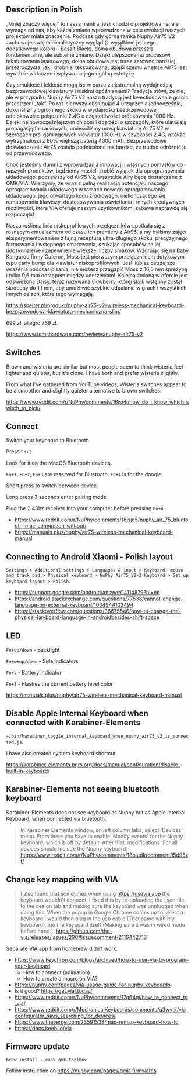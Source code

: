 ## Description in Polish

„Mniej znaczy więcej” to nasza mantra, jeśli chodzi o projektowanie, ale wymaga od nas, aby każda zmiana wprowadzona w celu ewolucji naszych projektów miała znaczenie. Podczas gdy górna ramka Nuphy Air75 V2 zachowuje swój minimalistyczny wygląd (z wyjątkiem jednego dodatkowego koloru – Basalt Black), dolna obudowa przeszła fundamentalne, ale subtelne zmiany. Dzięki ulepszonemu procesowi teksturowania laserowego, dolna obudowa jest teraz zarówno bardziej przezroczysta, jak i drobniej teksturowana, dzięki czemu wnętrze Air75 jest wyraźnie widoczne i wpływa na jego ogólną estetykę.

Czy smukłość i lekkość mogą iść w parze z ekstremalną wydajnością bezprzewodowej klawiatury i niskimi opóźnieniami? Tradycja mówi, że nie, ale w przypadku Nuphy Air75 V2 naszą tradycją jest kwestionowanie granic przestrzeni „tak”. Po raz pierwszy obsługując 4 urządzenia jednocześnie, dokonaliśmy ogromnego skoku w wydajności bezprzewodowej, odblokowując połączenie 2.4G o częstotliwości próbkowania 1000 Hz. Dzięki najnowocześniejszym chipom i dbałości o szczegóły, które ułatwiają propagację fal radiowych, umieściliśmy nową klawiaturę Air75 V2 w szeregach pro-gamingowych klawiatur 1000 Hz w szybkości 2.4G, a także wytrzymałości z 60% większą baterią 4000 mAh. Bezprzewodowe doświadczenie Air75 zostało podniesione tak bardzo, że trudno odróżnić je od przewodowego.

Choć jesteśmy dumni z wprowadzania innowacji i własnych pomysłów do naszych produktów, będziemy musieli zrobić wyjątek dla oprogramowania układowego: począwszy od Air75 V2, wszystkie Airy będą dostarczane z QMK/VIA. Wierzymy, że wraz z pełną realizacją potencjału naszego oprogramowania układowego w ramach nowego oprogramowania układowego, jego otwartego kodu źródłowego, niekończącego się remapowania klawiszy, dostosowywania oświetlenia i innych kreatywnych możliwości, które VIA oferuje naszym użytkownikom, zabawa naprawdę się rozpoczęła!

Nasza roślinna linia niskoprofilowych przełączników spotkała się z rosnącym entuzjazmem od czasu ich premiery z Air96, a my byliśmy zajęci eksperymentowaniem z tajną recepturą ultra-długiego skoku, precyzyjnego formowania i wstępnego smarowania, szukając sposobów na jej udoskonalenie i zapewnienie większej liczby smaków. Wzorując się na Baby Kangaroo firmy Gateron, Moss jest pierwszym przełącznikiem dotykowym typu early bump dla klawiatur niskoprofilowych. Jeśli lubisz ostrzejsze wrażenia podczas pisania, nie możesz przegapić Moss z 16,5 mm sprężyną i tylko 0,6 mm odstępem między uderzeniami. Kolejną zmianą w ofercie jest odświeżona Daisy, teraz nazywana Cowberry, której skok wstępny został skrócony do 1,1 mm, aby umożliwić szybkie odpalanie w grach i wszystkich innych celach, które tego wymagają.

https://shelter.pl/produkt/nuphy-air75-v2-wireless-mechanical-keyboard-bezprzewodowa-klawiatura-mechaniczna-slim/

699 zł, allegro 769 zł.

https://www.tomshardware.com/reviews/nuphy-air75-v2

## Switches

Brown and wisteria are similar but most people seem to think wisteria feel lighter and quieter, but it's close. I have both and prefer wisteria slightly.

From what I've gathered from YouTube videos, Wisteria switches appear to be a smoother and slightly quieter alternative to brown switches.

https://www.reddit.com/r/NuPhy/comments/16isi4i/how_do_i_know_which_switch_to_pick/

## Connect

Switch your keyboard to Bluetooth

Press `Fn+1`

Look for it on the MacOS Bluetooth devices.

`Fn+1`, `Fn+2`, `Fn+3` are reserved for Bluetooth. `Fn+4` is for the dongle.

Short press to switch between device.

Long press 3 seconds enter pairing mode.

Plug the 2.40hz receiver Into your computer before pressing `Fn+4`.

- https://www.reddit.com/r/NuPhy/comments/18jsjd5/nuphy_air_75_bluetooth_mac_connection_without/
- https://manuals.plus/nuphy/air75-wireless-mechanical-keyboard-manual

## Connecting to Android Xiaomi - Polish layout

`Settings > Additional settings > Languages & input > Keyboard, mouse and track pad > Physical keyboard > NuPhy Air75 V2-2 Keyboard > Set up keyboard layout > Polish`.

- https://support.google.com/android/answer/14114879?hl=en
- https://android.stackexchange.com/questions/77538/cannot-change-language-on-external-keyboard/103494#103494
- https://stackoverflow.com/questions/36675546/how-to-change-the-physical-keyboard-language-in-androidbesides-shift-space

## LED

`Fn+up/down` - Backlight

`Fn+m+up/down` - Side indicators

`Fn+\` - Battery indicator

`Fn+]` - Flashes the current battery level color

https://manuals.plus/nuphy/air75-wireless-mechanical-keyboard-manual

## Disable Apple Internal Keyboard when connected with Karabiner-Elements

`~/bin/karabiner_toggle_internal_keyboard_when_nuphy_air75_v2_is_connected.js`.

I have also created system keyboard shortcut.

https://karabiner-elements.pqrs.org/docs/manual/configuration/disable-built-in-keyboard/

## Karabiner-Elements not seeing bluetooth keyboard

Karabiner-Elements does not see keyboard as Nuphy but as Apple Internal Keyboard, when connected via bluetooth.

> In Karabiner Elements window, on left column tabs, select 'Devices' menu. From there you have to enable 'Modify events' for the Nuphy keyboard, which is off by default. After that, modifications 'For all devices should include the Nuphy keyboard. https://www.reddit.com/r/NuPhy/comments/18oludk/comment/l5d95zt/

## Change key mapping with VIA

> I also found that sometimes when using https://usevia.app the keyboard wouldn't connect. I fixed this by re-uploading the .json file to the design tab and making sure the keyboard was unplugged when doing this. When the popup in Google Chrome comes up to select a keyboard I would then plug in the usb cable (That came with my keyboard) into the keyboard itself (Making sure it was in wired mode before hand.). https://github.com/the-via/releases/issues/290#issuecomment-2116442716

Separate VIA app from homebrew didn't work.

- https://www.keychron.com/blogs/archived/how-to-use-via-to-program-your-keyboard
  - How to connect (animation)
  - How to create a macro on VIA?
- https://nuphy.com/pages/via-usage-guide-for-nuphy-keyboards
- Is it good? https://get.vial.today/
- https://www.reddit.com/r/NuPhy/comments/17g64qi/how_to_connect_to_via/
- https://www.reddit.com/r/MechanicalKeyboards/comments/q3wytk/via_configurator_says_searching_for_devices/
- https://www.theverge.com/23591533/mac-remap-keyboard-how-to
- https://docs.keeb.io/via

## Firmware update

`brew install --cask qmk-toolbox`

Follow instruction on https://nuphy.com/pages/qmk-firmwares
